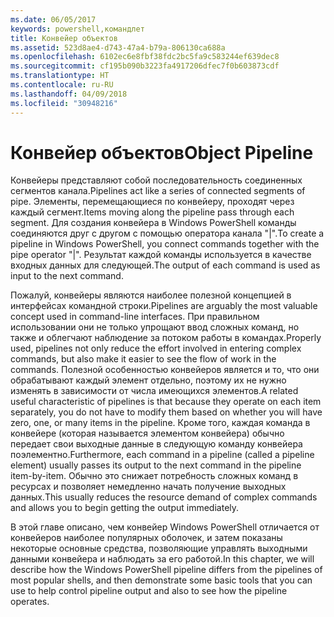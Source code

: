 ```yaml
---
ms.date: 06/05/2017
keywords: powershell,командлет
title: Конвейер объектов
ms.assetid: 523d8ae4-d743-47a4-b79a-806130ca688a
ms.openlocfilehash: 6102ec6e8fbf38fdc2bc5fa9c583244ef639dec8
ms.sourcegitcommit: cf195b090b3223fa4917206dfec7f0b603873cdf
ms.translationtype: HT
ms.contentlocale: ru-RU
ms.lasthandoff: 04/09/2018
ms.locfileid: "30948216"
---
```

# <a name="object-pipeline"></a><span data-ttu-id="9d55f-103">Конвейер объектов</span><span class="sxs-lookup"><span data-stu-id="9d55f-103">Object Pipeline</span></span>
<span data-ttu-id="9d55f-104">Конвейеры представляют собой последовательность соединенных сегментов канала.</span><span class="sxs-lookup"><span data-stu-id="9d55f-104">Pipelines act like a series of connected segments of pipe.</span></span> <span data-ttu-id="9d55f-105">Элементы, перемещающиеся по конвейеру, проходят через каждый сегмент.</span><span class="sxs-lookup"><span data-stu-id="9d55f-105">Items moving along the pipeline pass through each segment.</span></span> <span data-ttu-id="9d55f-106">Для создания конвейера в Windows PowerShell команды соединяются друг с другом с помощью оператора канала "|".</span><span class="sxs-lookup"><span data-stu-id="9d55f-106">To create a pipeline in Windows PowerShell, you connect commands together with the pipe operator "|".</span></span> <span data-ttu-id="9d55f-107">Результат каждой команды используется в качестве входных данных для следующей.</span><span class="sxs-lookup"><span data-stu-id="9d55f-107">The output of each command is used as input to the next command.</span></span>

<span data-ttu-id="9d55f-108">Пожалуй, конвейеры являются наиболее полезной концепцией в интерфейсах командной строки.</span><span class="sxs-lookup"><span data-stu-id="9d55f-108">Pipelines are arguably the most valuable concept used in command-line interfaces.</span></span> <span data-ttu-id="9d55f-109">При правильном использовании они не только упрощают ввод сложных команд, но также и облегчают наблюдение за потоком работы в командах.</span><span class="sxs-lookup"><span data-stu-id="9d55f-109">Properly used, pipelines not only reduce the effort involved in entering complex commands, but also make it easier to see the flow of work in the commands.</span></span> <span data-ttu-id="9d55f-110">Полезной особенностью конвейеров является и то, что они обрабатывают каждый элемент отдельно, поэтому их не нужно изменять в зависимости от числа имеющихся элементов.</span><span class="sxs-lookup"><span data-stu-id="9d55f-110">A related useful characteristic of pipelines is that because they operate on each item separately, you do not have to modify them based on whether you will have zero, one, or many items in the pipeline.</span></span> <span data-ttu-id="9d55f-111">Кроме того, каждая команда в конвейере (которая называется элементом конвейера) обычно передает свои выходные данные в следующую команду конвейера поэлементно.</span><span class="sxs-lookup"><span data-stu-id="9d55f-111">Furthermore, each command in a pipeline (called a pipeline element) usually passes its output to the next command in the pipeline item-by-item.</span></span> <span data-ttu-id="9d55f-112">Обычно это снижает потребность сложных команд в ресурсах и позволяет немедленно начать получение выходных данных.</span><span class="sxs-lookup"><span data-stu-id="9d55f-112">This usually reduces the resource demand of complex commands and allows you to begin getting the output immediately.</span></span>

<span data-ttu-id="9d55f-113">В этой главе описано, чем конвейер Windows PowerShell отличается от конвейеров наиболее популярных оболочек, и затем показаны некоторые основные средства, позволяющие управлять выходными данными конвейера и наблюдать за его работой.</span><span class="sxs-lookup"><span data-stu-id="9d55f-113">In this chapter, we will describe how the Windows PowerShell pipeline differs from the pipelines of most popular shells, and then demonstrate some basic tools that you can use to help control pipeline output and also to see how the pipeline operates.</span></span>